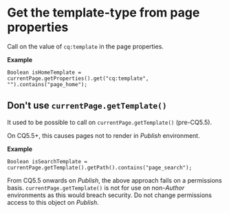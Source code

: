 # Get the template-type from page properties

Call on the value of `cq:template` in the page properties.

**Example**

```
Boolean isHomeTemplate = currentPage.getProperties().get("cq:template", "").contains("page_home");
```

## Don't use `currentPage.getTemplate()`

It used to be possible to call on `currentPage.getTemplate()` (pre-CQ5.5).

On CQ5.5+, this causes pages not to render in _Publish_ environment.

**Example**

```
Boolean isSearchTemplate = currentPage.getTemplate().getPath().contains("page_search");
```

From CQ5.5 onwards on _Publish_, the above approach fails on a permissions basis. `currentPage.getTemplate()` is not for use on non-_Author_ environments as this would breach security. Do not change permissions access to this object on _Publish_.
